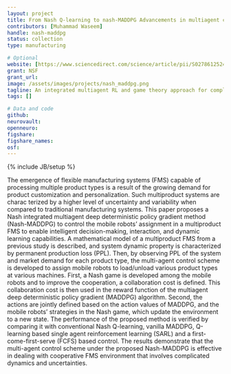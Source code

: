 ```yaml
---
layout: project
title: From Nash Q-learning to nash-MADDPG Advancements in multiagent control for multiproduct flexible manufacturing systems
contributors: [Muhammad Waseem]
handle: nash-maddpg
status: collection
type: manufacturing

# Optional
website: [https://www.sciencedirect.com/science/article/pii/S0278612524000530]
grant: NSF
grant_url:
image: /assets/images/projects/nash_maddpg.png
tagline: An integrated multiagent RL and game theory approach for complex manufacturing systems
tags: []

# Data and code
github: 
neurovault:
openneuro:
figshare:
figshare_names:
osf:
---
```

{% include JB/setup %}

The emergence of flexible manufacturing systems (FMS) capable of processing multiple product types is a result of the growing demand for product customization and personalization. Such multiproduct systems are charac
terized by a higher level of uncertainty and variability when compared to traditional manufacturing systems. This paper proposes a Nash integrated multiagent deep deterministic policy gradient method (Nash-MADDPG) to 
control the mobile robots’ assignment in a multiproduct FMS to enable intelligent decision-making, interaction, and dynamic learning capabilities. A mathematical model of a multiproduct FMS from a previous study is 
described, and system dynamic property is characterized by permanent production loss (PPL). Then, by observing PPL of the system and market demand for each product type, the multi-agent control scheme is 
developed to assign mobile robots to load/unload various product types at various machines. First, a Nash game is developed among the mobile robots and to improve the cooperation, a collaboration cost is defined. This 
collaboration cost is then used in the reward function of the multiagent deep deterministic policy gradient (MADDPG) algorithm. Second, the actions are jointly defined based on the action values of MADDPG, and the 
mobile robots’ strategies in the Nash game, which update the environment to a new state. The performance of the proposed method is verified by comparing it with conventional Nash Q-learning, vanilla MADDPG, Q-learning based single agent reinforcement learning (SARL) and a first-come-first-serve (FCFS) based control. The results demonstrate that the multi-agent control scheme under the proposed Nash-MADDPG is effective in dealing with 
cooperative FMS environment that involves complicated dynamics and uncertainties.





